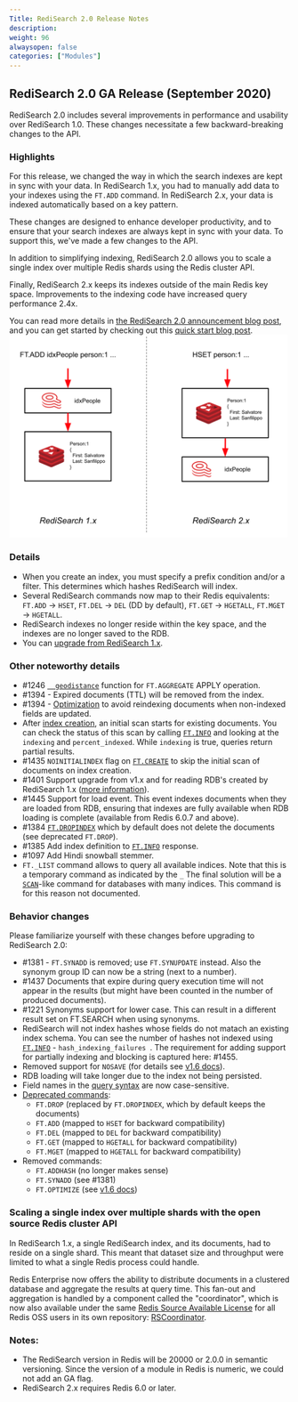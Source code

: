 ```yaml
---
Title: RediSearch 2.0 Release Notes
description:
weight: 96
alwaysopen: false
categories: ["Modules"]
---
```

## RediSearch 2.0 GA Release (September 2020)

RediSearch 2.0 includes several improvements in performance and usability over RediSearch 1.0. These changes necessitate a few backward-breaking changes to the API.

### Highlights

For this release, we changed the way in which the search indexes are kept in sync with your data. In RediSearch 1.x, you had to manually add data to your indexes using the `FT.ADD` command. In RediSearch 2.x, your data is indexed automatically based on a key pattern.

These changes are designed to enhance developer productivity, and to ensure that
your search indexes are always kept in sync with your data. To support this, we've
made a few changes to the API.

In addition to simplifying indexing, RediSearch 2.0 allows you to scale a single index over multiple Redis shards using the Redis cluster API.

Finally, RediSearch 2.x keeps its indexes outside of the main Redis key space. Improvements to the indexing code have increased query performance 2.4x.

You can read more details in [the RediSearch 2.0 announcement blog post](https://redislabs.com/blog/introducing-redisearch-2-0/), and you can get started by checking out this [quick start blog post](https://redislabs.com/blog/getting-started-with-redisearch-2-0/).
<img src="https://github.com/RediSearch/RediSearch/blob/master/docs/img/newarchitecture.png"  alt="architecture" width="500"/>

### Details
* When you create an index, you must specify a prefix condition and/or a filter. This determines which hashes RediSearch will index.
* Several RediSearch commands now map to their Redis equivalents: `FT.ADD` -> `HSET`, `FT.DEL` -> `DEL` (DD by default), `FT.GET` -> `HGETALL`, `FT.MGET` -> `HGETALL`.
* RediSearch indexes no longer reside within the key space, and the indexes are no longer saved to the RDB.
* You can [upgrade from RediSearch 1.x](https://oss.redislabs.com/redisearch/master/Upgrade_to_2.0/).
### Other noteworthy details
  - #1246 [`  geodistance`](https://oss.redislabs.com/redisearch/master/Aggregations/#list_of_geo_apply_functions) function for `FT.AGGREGATE` APPLY operation.
  - #1394 - Expired documents (TTL) will be removed from the index.
  - #1394 - [Optimization](https://oss.redislabs.com/redisearch/master/Configuring/#partial_indexed_docs) to avoid reindexing documents when non-indexed fields are updated.
  - After [index creation](https://oss.redislabs.com/redisearch/Commands/#ftcreate), an initial scan starts for existing documents.  You can check the status of this scan by calling [`FT.INFO`](https://oss.redislabs.com/redisearch/Commands/#ftinfo) and looking at the `indexing` and `percent_indexed`.  While `indexing` is true, queries return partial results.
  - #1435 `NOINITIALINDEX` flag on [`FT.CREATE`](https://oss.redislabs.com/redisearch/Commands/#ftcreate) to skip the initial scan of documents on index creation.
  - #1401  Support upgrade from v1.x and for reading RDB's created by RediSearch 1.x ([more information](https://oss.redislabs.com/redisearch/master/Upgrade_to_2.0/)).
  - #1445 Support for load event. This event indexes documents when they are loaded from RDB, ensuring that indexes are fully available when RDB loading is complete (available from Redis 6.0.7 and above).
  - #1384 [`FT.DROPINDEX`](https://oss.redislabs.com/redisearch/Commands/#ftdropindex) which by default does not delete the documents (see deprecated `FT.DROP`).
  - #1385 Add index definition to [`FT.INFO`](https://oss.redislabs.com/redisearch/master/Commands/#ftinfo) response.
   - #1097 Add Hindi snowball stemmer.
   - `FT._LIST` command allows to query all available indices.  Note that this is a temporary command as indicated by the `_` The final solution will be a [`SCAN`](https://redis.io/commands/scan)-like command for databases with many indices.  This command is for this reason not documented.
### Behavior changes
Please familiarize yourself with these changes before upgrading to RediSearch 2.0:
  - #1381 - `FT.SYNADD` is removed; use `FT.SYNUPDATE` instead. Also the synonym group ID can now be a string (next to a number).
  - #1437 Documents that expire during query execution time will not appear in the results (but might have been counted in the number of produced documents).
  - #1221 Synonyms support for lower case. This can result in a different result set on FT.SEARCH when using synonyms.
  - RediSearch will not index hashes whose fields do not matach an existing index schema. You can see the number of hashes not indexed using [`FT.INFO`](https://oss.redislabs.com/redisearch/Commands/#ftinfo) - `hash_indexing_failures `.  The requirement for adding support for partially indexing and blocking is captured here: #1455.
  - Removed support for `NOSAVE` (for details see [v1.6 docs](https://oss.redislabs.com/redisearch/1.6/Commands/#ftadd)).
  - RDB loading will take longer due to the index not being persisted.
  - Field names in the [query syntax](https://oss.redislabs.com/redisearch/Query_Syntax/) are now case-sensitive.
  - [Deprecated commands](https://oss.redislabs.com/redisearch/2.0/Commands/#deprecated_commands):
    - `FT.DROP` (replaced by `FT.DROPINDEX`, which by default keeps the documents)
    - `FT.ADD` (mapped to `HSET` for backward compatibility)
    - `FT.DEL` (mapped to `DEL` for backward compatibility)
    - `FT.GET` (mapped to `HGETALL` for backward compatibility)
    - `FT.MGET` (mapped to `HGETALL` for backward compatibility)
  - Removed commands:
    - `FT.ADDHASH` (no longer makes sense)
    - `FT.SYNADD` (see #1381)
    - `FT.OPTIMIZE` (see [v1.6 docs](https://oss.redislabs.com/redisearch/1.6/Commands/#ftoptimize))
### Scaling a single index over multiple shards with the open source Redis cluster API
In RediSearch 1.x, a single RediSearch index, and its documents, had to reside on a single shard. This meant that dataset size and throughput were limited to what a single Redis process could handle.

Redis Enterprise now offers the ability to distribute documents in a clustered database and aggregate the results at query time. This fan-out and aggregation is handled by a component called the "coordinator", which is now also available under the same [Redis Source Available License](https://redislabs.com/legal/licenses/) for all Redis OSS users in its own repository: [RSCoordinator](https://github.com/RediSearch/RSCoordinator).

### Notes:
* The RediSearch version in Redis will be 20000 or 2.0.0 in semantic versioning. Since the version of a module in Redis is numeric, we could not add an GA flag.
* RediSearch 2.x requires Redis 6.0 or later.
